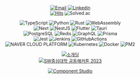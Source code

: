 <div align="center">

[![Email](https://img.shields.io/badge/iam@gwansik.dev-005FF9?style=flat&logo=Mail.Ru&logoColor=white)](mailto:iam@gwansik.dev)
[![Linkedin](https://img.shields.io/badge/GwanSik_Kim-0A66C2?style=flat&logo=Linkedin&logoColor=white)](https://www.linkedin.com/in/gwansikk/)  
[![Hits](https://hits.seeyoufarm.com/api/count/incr/badge.svg?url=https%3A%2F%2Fgithub.com%2Fgwansikk&count_bg=%2379C83D&title_bg=%23555555&icon=github.svg&icon_color=%23E7E7E7&title=hits&edge_flat=false)](https://hits.seeyoufarm.com)
![Solved.ac](http://mazassumnida.wtf/api/mini/generate_badge?boj=seorit)

![TypeScript](https://img.shields.io/badge/TypeScript-3178C6?style=flat&logo=TypeScript&logoColor=white)
![Python](https://img.shields.io/badge/Python-3776AB?&logo=Python&logoColor=white)
![Rust](https://img.shields.io/badge/Rust-000000?style=flat&logo=Rust&logoColor=white)
![WebAssembly](https://img.shields.io/badge/WebAssembly-654FF0?style=flat&logo=WebAssembly&logoColor=white)  
![Next](https://img.shields.io/badge/Next.js-000000?style=flat&logo=Next.js)
![NestJS](https://img.shields.io/badge/NestJS-E0234E?style=flat&logo=NestJS)
![Flutter](https://img.shields.io/badge/Flutter-02569B?style=flat&logo=Flutter)
![Tauri](https://img.shields.io/badge/Tauri-FFC131?style=flat&logo=Tauri&logoColor=white)  
![PostgreSQL](https://img.shields.io/badge/PostgreSQL-4169E1?style=flat&logo=PostgreSQL&logoColor=white)
![Redis](https://img.shields.io/badge/Redis-DC382D?style=flat&logo=Redis&logoColor=white)
![GraphQL](https://img.shields.io/badge/GraphQL-E10098?style=flat&logo=GraphQL)
![Prisma](https://img.shields.io/badge/Prisma-2D3748?style=flat&logo=Prisma)  
![Jest](https://img.shields.io/badge/Jest-C21325?style=flat&logo=Jest)
![Jenkins](https://img.shields.io/badge/Jenkins-D24939?style=flat&logo=Jenkins&logoColor=white)
![GitHubActions](https://img.shields.io/badge/GitHub_Actions-2088FF?style=flat&logo=GitHubActions&logoColor=white)  
![NAVER CLOUD PLATFORM](https://img.shields.io/badge/NAVER_CLOUD_PLATFORM-03C75A?style=flat&logo=Naver&logoColor=white)
![Kubernetes](https://img.shields.io/badge/Kubernetes-326CE5?style=flat&logo=Kubernetes&logoColor=white)
![Docker](https://img.shields.io/badge/Docker-2496ED?style=flat&logo=Docker&logoColor=white)
![PM2](https://img.shields.io/badge/PM2-2B037A?style=flat&logo=PM2)

[![소개딩](https://img.shields.io/badge/최우수-소개딩_해커톤_시즌4-9cf)](https://github.com/Hackerthon-FakeDeveloper)  
[![SW중심대학 공동해커톤 2023](https://img.shields.io/badge/최우수-SW중심대학_공동해커톤_2023-071D49)](https://github.com/Hackerthon-TAXX)

<!--[![WorkSmooth](https://img.shields.io/badge/WorkSmooth-292929)](https://github.com/worksmooth)-->
[![Component Studio](https://img.shields.io/badge/Component_Studio-8A2BE2)](https://github.com/component-studio)  

</div>
